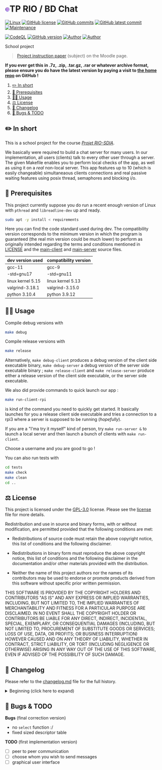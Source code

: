 # <img src="assets/logo_bd_chat.png" alt="icon" width="3%"/>TP RIO / BD Chat

[![Linux](https://svgshare.com/i/Zhy.svg)](https://docs.microsoft.com/en-us/windows/wsl/tutorials/gui-apps)
[![GitHub license](https://img.shields.io/github/license/ThomasByr/chat-server)](https://github.com/ThomasByr/chat-server/blob/master/LICENSE)
[![GitHub commits](https://badgen.net/github/commits/ThomasByr/chat-server)](https://GitHub.com/ThomasByr/chat-server/commit/)
[![GitHub latest commit](https://badgen.net/github/last-commit/ThomasByr/chat-server)](https://gitHub.com/ThomasByr/chat-server/commit/)
[![Maintenance](https://img.shields.io/badge/Maintained%3F-yes-green.svg)](https://GitHub.com/ThomasByr/chat-server/graphs/commit-activity)

[![CodeQL](https://github.com/ThomasByr/chat-server/actions/workflows/codeql-analysis.yml/badge.svg)](https://github.com/ThomasByr/chat-server/actions/workflows/codeql-analysis.yml)
[![GitHub version](https://badge.fury.io/gh/ThomasByr%2Fchat-server.svg)](https://github.com/ThomasByr/chat-server)
[![Author](https://img.shields.io/badge/author-@ThomasByr-blue)](https://github.com/ThomasByr)
[![Author](https://img.shields.io/badge/author-@ThomasD-blue)](https://github.com/LosKeeper)

<summary>School project</summary>

> [Project instruction paper](https://moodle.unistra.fr/) (subject) on the Moodle page.

**If you ever get this in .7z, .zip, .tar.gz, .rar or whatever archive format, please ensure you do have the latest version by paying a visit to [the home repo](https://github.com/ThomasByr/chat-server) on GitHub !**

1. [✏️ In short](#️-in-short)
2. [🔰 Prerequisites](#-prerequisites)
3. [👩‍🏫 Usage](#-usage)
4. [⚖️ License](#️-license)
5. [🔄 Changelog](#-changelog)
6. [🐛 Bugs & TODO](#-bugs--todo)

## ✏️ In short

This is a school project for the course _[Projet RIO-SDIA](https://moodle.unistra.fr/course/view.php?id=16231)_.

We basically were required to build a chat server for many users. In our implementation, all users (clients) talk to every other user through a server. The given Makefile enables you to perform local checks of the app, as well as using it on a _real_ non-local server. This app features up to 10 (which is easily changeable) simultaneaous clients connections and real passive waiting features using posix thread, semaphores and blocking i/o.

## 🔰 Prerequisites

This project currently suppose you do run a recent enough version of Linux with `pthread` and `libreadline-dev` up and ready.

```bash
sudo apt -y install < requirements
```

Here you can find the code standard used during dev. The compatibility version corresponds to the minimum version in which the program is guaranteed (the real min version could be much lower) to perform as originally intended regarding the terms and conditions mentioned in [LICENSE](LICENSE) and the [main-client](src/main-client.c) and [main-server](src/main-server.c) source files.

| dev version used  | compatibility version |
| ----------------- | --------------------- |
| gcc-11            | gcc-9                 |
| -std=gnu17        | -std=gnu11            |
| linux kernel 5.15 | linux kernel 5.13     |
| valgrind-3.18.1   | valgrind-3.15.0       |
| python 3.10.4     | python 3.9.12         |

## 👩‍🏫 Usage

Compile debug versions with

```bash
make debug
```

Compile release versions with

```bash
make release
```

Alternatively, `make debug-client` produces a debug version of the client side executable binary, `make debug-server` a debug version of the server side executable binary ; `make release-client` and `make release-server` produce either a release version of the client side executable, or the server side executable.

We also did provide commands to quick launch our app :

```bash
make run-client-rpi
```

is kind of the command you need to quickly get started. It basically launches for you a release client side executable and tries a connection to a rpi3 where a server is supposed to be running (_hopefully_).

If you are a "I'ma try it myself" kind of person, try `make run-server &` to launch a local server and then launch a bunch of clients with `make run-client`.

Choose a username and you are good to go !

You can also run tests with

```bash
cd tests
make check
make clean
cd ..
```

## ⚖️ License

This project is licensed under the [GPL-3.0](LICENSE) license. Please see the [license](LICENSE) file for more details.

Redistribution and use in source and binary forms, with or without
modification, are permitted provided that the following conditions are met:

- Redistributions of source code must retain the above copyright notice,
  this list of conditions and the following disclaimer.

- Redistributions in binary form must reproduce the above copyright notice,
  this list of conditions and the following disclaimer in the documentation
  and/or other materials provided with the distribution.

- Neither the name of this project authors nor the names of its
  contributors may be used to endorse or promote products derived from
  this software without specific prior written permission.

THIS SOFTWARE IS PROVIDED BY THE COPYRIGHT HOLDERS AND CONTRIBUTORS "AS IS"
AND ANY EXPRESS OR IMPLIED WARRANTIES, INCLUDING, BUT NOT LIMITED TO, THE
IMPLIED WARRANTIES OF MERCHANTABILITY AND FITNESS FOR A PARTICULAR PURPOSE
ARE DISCLAIMED. IN NO EVENT SHALL THE COPYRIGHT HOLDER OR CONTRIBUTORS BE
LIABLE FOR ANY DIRECT, INDIRECT, INCIDENTAL, SPECIAL, EXEMPLARY, OR
CONSEQUENTIAL DAMAGES (INCLUDING, BUT NOT LIMITED TO, PROCUREMENT OF
SUBSTITUTE GOODS OR SERVICES; LOSS OF USE, DATA, OR PROFITS; OR BUSINESS
INTERRUPTION) HOWEVER CAUSED AND ON ANY THEORY OF LIABILITY, WHETHER IN
CONTRACT, STRICT LIABILITY, OR TORT (INCLUDING NEGLIGENCE OR OTHERWISE)
ARISING IN ANY WAY OUT OF THE USE OF THIS SOFTWARE, EVEN IF ADVISED OF THE
POSSIBILITY OF SUCH DAMAGE.

## 🔄 Changelog

Please refer to the [changelog.md](changelog.md) file for the full history.

<details>
    <summary>  Beginning (click here to expand) </summary>

**v0.1.1** multi chat server

- add a logo / new name for the project
- think about the communication between client and server
- add first features for the server and client

**v0.1.2** better code basis

- created a [legacy](legacy/) folder for the old code basis
- use of posix threads
- use of the readline extern library
- created rpi targets in the Makefile

</details>

## 🐛 Bugs & TODO

**Bugs** (final correction version)

- no `select` function :/
- fixed sized descriptor table

**TODO** (first implementation version)

- [ ] peer to peer communication
- [ ] choose whom you wish to send messages
- [ ] graphical user interface
